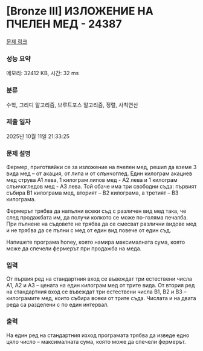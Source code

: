 # [Bronze III] ИЗЛОЖЕНИЕ НА ПЧЕЛЕН МЕД - 24387 

[문제 링크](https://www.acmicpc.net/problem/24387) 

### 성능 요약

메모리: 32412 KB, 시간: 32 ms

### 분류

수학, 그리디 알고리즘, 브루트포스 알고리즘, 정렬, 사칙연산

### 제출 일자

2025년 10월 11일 21:33:25

### 문제 설명

<p>Фермер, приготвяйки се за изложение на пчелен мед, решил да вземе 3 вида мед – от акация, от липа и от слънчоглед. Един килограм акациев мед струва А1 лева, 1 килограм липов мед - А2 лева и 1 килограм слънчогледов мед - А3 лева. Той обаче има три свободни съда: първият събира В1 килограма мед, вторият – В2 килограма, а третият – В3 килограма.</p>

<p>Фермерът трябва да напълни всеки съд с различен вид мед така, че след продажбата им, да получи колкото се може по-голяма печалба. При пълнене на съдовете не трябва да се смесват различни видове мед и не трябва да се пълни с мед от един вид повече от един съд.</p>

<p>Напишете програма honey, която намира максималната сума, която може да спечели фермерът при продажба на меда.</p>

### 입력 

 <p>От първия ред на стандартния вход се въвеждат три естествени числа А1, А2 и А3 – цената на един килограм мед от трите вида. От втория ред на стандартния вход се въвеждат три естествени числа В1, В2 и В3 – килограмите мед, които събира всеки от трите съда. Числата и на двата реда са разделени с по един интервал.</p>

### 출력 

 <p>На един ред на стандартния изход програмата трябва да изведе едно цяло число – максималната сума, която може да спечели фермерът.</p>

